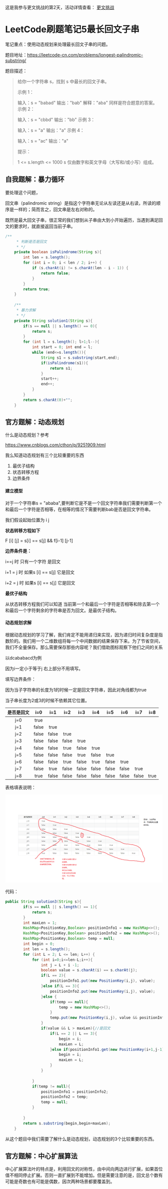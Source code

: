 这是我参与更文挑战的第2天，活动详情查看： [更文挑战](https://juejin.cn/post/6967194882926444557)

# LeetCode刷题笔记5最长回文子串

笔记重点：使用动态规划来处理最长回文子串的问题。

题目地址：https://leetcode-cn.com/problems/longest-palindromic-substring/

题目描述：

> 给你一个字符串 s，找到 s 中最长的回文子串。
>
>  
>
> 示例 1：
>
> 输入：s = "babad"
> 输出："bab"
> 解释："aba" 同样是符合题意的答案。
> 示例 2：
>
> 输入：s = "cbbd"
> 输出："bb"
> 示例 3：
>
> 输入：s = "a"
> 输出："a"
> 示例 4：
>
> 输入：s = "ac"
> 输出："a"
>
>
> 提示：
>
> 1 <= s.length <= 1000
> s 仅由数字和英文字母（大写和/或小写）组成。

## 自我题解：暴力循环

要处理这个问题，

回文串（palindromic string）是指这个字符串无论从左读还是从右读，所读的顺序是一样的；简而言之，回文串是左右对称的。

既然是最大回文子串，很正常的我们想到从子串由大到小开始遍历，当遇到满足回文的要求时，就直接返回当前子串。

```java
/**
     * 判断是否是回文
     * */
    private boolean isPalindrome(String s){
        int len = s.length();
        for (int i = 0; i < len / 2; i++) {
            if (s.charAt(i) != s.charAt(len - i - 1)) {
                return false;
            }
        }
        return true;
    }

    /**
     * 暴力求解
     * */
    private String solution1(String s){
        if(s == null || s.length() == 0){
            return s;
        }
        for (int l = s.length(); l>1;l--){
            int start = 0; int end = l;
            while (end<=s.length()){
                String s1 = s.substring(start,end);
                if(isPalindrome(s1)){
                    return s1;
                }
                start++;
                end++;
            }
        }
        return s.charAt(0)+"";
    }
```

## 官方题解：动态规划

什么是动态规划？参考

https://www.cnblogs.com/cthon/p/9251909.html

我么知道动态规划有三个比较重要的东西

1. 最优子结构
2. 状态转移方程
3. 边界条件

#### 建立模型

对于一个字符串s =  "ababa",要判断它是不是一个回文字符串我们需要判断第一个和最后一个字符是否相等，在相等的情况下需要判断bab是否是回文字符串。

我们假设起始位置为 i j

**状态转移方程如下**

F [i]  [j]  =   s[i] == s[j]  && f[i-1] [j-1]

**边界条件是：**

 i==j 时  只有一个字符 是回文

i+1 = j 时 如果s [i]  == s[j] 它是回文

i+2 = j 时 如果s [i]  == s[j] 它是回文

**最优子结构**

从状态转移方程我们可以知道  当前第一个和最后一个字符是否相等和除去第一个和最后一个字符剩余的字符串是否为回文。是最优子结构。

#### 动态规划求解

根据动态规划的学习了解，我们肯定不能用递归来实现，因为递归时间复杂度是指数阶的。我们用一个二维数组将每一个中间数据的结果保存下来。为了节省空间，我们不全量保存。那么需要保存那些内容呢？我们借助图标观察下他们之间的关系

以dcababacd为例

因为i一定小于等于j 右上部分不用填写。

填写边界条件：

因为当子字符串的长度为1的时候一定是回文字符串，因此对角线都为true

当子串长度为2或3的时候不依赖其它位置。



| 是否是回文 |  i=0  |  i=1  |  i=2  |  i=3  |  i=4  |  i=5  |  i=6  |  i=7  | i=8  |
| :--------: | :---: | :---: | :---: | :---: | :---: | :---: | :---: | :---: | :--: |
|    j=0     | true  |       |       |       |       |       |       |       |      |
|    j=1     | false | true  |       |       |       |       |       |       |      |
|    j=2     | false | false | true  |       |       |       |       |       |      |
|    j=3     | false | false | false | true  |       |       |       |       |      |
|    j=4     | false | false | true  | false | true  |       |       |       |      |
|    j=5     | false | false | false | true  | false | true  |       |       |      |
|    j=6     | false | false | true  | false | true  | false | true  |       |      |
|    j=7     | false | true  | false | false | false | false | false | true  |      |
|    j=8     | true  | false | false | false | false | false | false | false | true |

表格填表说明：

![](动态规划表格填写.png)

代码：

```java
public String solution3(String s){
        if(s == null || s.length() == 1){
            return s;
        }
        int maxLen = 1;
        HashMap<PositionKey,Boolean> positionInfo1 = new HashMap<>();
        HashMap<PositionKey,Boolean> positionInfo2 = new HashMap<>();
        HashMap<PositionKey,Boolean> temp = null;
        int begin = 0;
        int len = s.length();
        for (int L = 2; L <= len; L++) {
            for (int i=0;i<=len-L;i++){
                int j = L + i -1;
                boolean value = s.charAt(i) == s.charAt(j);
                if(L == 2){
                    positionInfo1.put(new PositionKey(i,j), value);
                }else if(L == 3){
                    positionInfo2.put(new PositionKey(i,j), value);
                }else {
                    if(temp == null){
                        temp = new HashMap<>();
                    }
                    temp.put(new PositionKey(i,j), value && positionInfo1.get(new PositionKey(i+1,j-1)));
                }
                if(value && L > maxLen){//是回文
                    if(L == 2 || L == 3){
                        begin = i;
                        maxLen = L;
                    }else if(positionInfo1.get(new PositionKey(i+1,j-1))){
                        begin = i;
                        maxLen = L;
                    }
                }

            }
            if(temp != null){
                positionInfo1 = positionInfo2;
                positionInfo2 = temp;
                temp = null;
            }

        }
        return s.substring(begin,begin+maxLen);
    }
```

从这个题目中我们需要了解什么是动态规划，动态规划的3个比较重要的东西。

## 官方题解：中心扩展算法

中心扩展算法叶的特点是，利用回文的对称性，由中间向两边进行扩展，如果首位值不相同停止扩展。否则一直扩展到不能增加。但是需要注意的是，回文总个数有可能是奇数也有可能是偶数，因次两种场景都要覆盖到。
